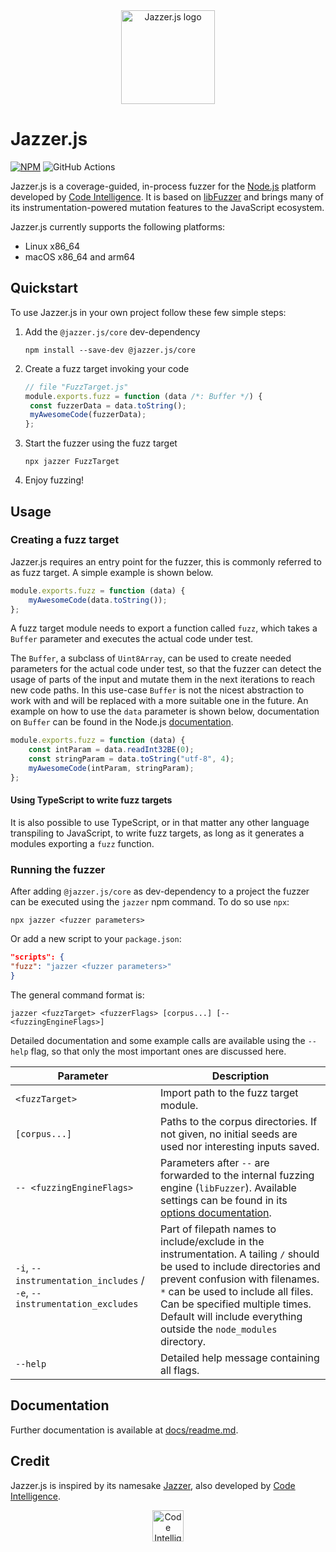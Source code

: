 <div style="text-align: center;">
<img src="https://7466322.fs1.hubspotusercontent-na1.net/hubfs/7466322/Logos/CI%20Logos/Jazzer.js%20logo.png" height=150px alt="Jazzer.js logo">
</div>

# Jazzer.js

[![NPM](https://img.shields.io/npm/v/@jazzer.js/core)](https://img.shields.io/npm/v/@jazzer.js/core)
![GitHub Actions](https://github.com/CodeIntelligenceTesting/jazzer.js/workflows/Tests/badge.svg)

Jazzer.js is a coverage-guided, in-process fuzzer for the
[Node.js](https://nodejs.org) platform developed by
[Code Intelligence](https://www.code-intelligence.com). It is based on
[libFuzzer](https://llvm.org/docs/LibFuzzer.html) and brings many of its
instrumentation-powered mutation features to the JavaScript ecosystem.

Jazzer.js currently supports the following platforms:

- Linux x86_64
- macOS x86_64 and arm64

## Quickstart

To use Jazzer.js in your own project follow these few simple steps:

1. Add the `@jazzer.js/core` dev-dependency

   ```shell
   npm install --save-dev @jazzer.js/core
   ```

2. Create a fuzz target invoking your code

   ```js
   // file "FuzzTarget.js"
   module.exports.fuzz = function (data /*: Buffer */) {
   	const fuzzerData = data.toString();
   	myAwesomeCode(fuzzerData);
   };
   ```

3. Start the fuzzer using the fuzz target

   ```shell
   npx jazzer FuzzTarget
   ```

4. Enjoy fuzzing!

## Usage

### Creating a fuzz target

Jazzer.js requires an entry point for the fuzzer, this is commonly referred to
as fuzz target. A simple example is shown below.

```js
module.exports.fuzz = function (data) {
	myAwesomeCode(data.toString());
};
```

A fuzz target module needs to export a function called `fuzz`, which takes a
`Buffer` parameter and executes the actual code under test.

The `Buffer`, a subclass of `Uint8Array`, can be used to create needed
parameters for the actual code under test, so that the fuzzer can detect the
usage of parts of the input and mutate them in the next iterations to reach new
code paths. In this use-case `Buffer` is not the nicest abstraction to work with
and will be replaced with a more suitable one in the future. An example on how
to use the `data` parameter is shown below, documentation on `Buffer` can be
found in the Node.js
[documentation](https://nodejs.org/docs/latest-v14.x/api/buffer.html).

```js
module.exports.fuzz = function (data) {
	const intParam = data.readInt32BE(0);
	const stringParam = data.toString("utf-8", 4);
	myAwesomeCode(intParam, stringParam);
};
```

#### Using TypeScript to write fuzz targets

It is also possible to use TypeScript, or in that matter any other language
transpiling to JavaScript, to write fuzz targets, as long as it generates a
modules exporting a `fuzz` function.

### Running the fuzzer

After adding `@jazzer.js/core` as dev-dependency to a project the fuzzer can be
executed using the `jazzer` npm command. To do so use `npx`:

```shell
npx jazzer <fuzzer parameters>
```

Or add a new script to your `package.json`:

```json
"scripts": {
"fuzz": "jazzer <fuzzer parameters>"
}
```

The general command format is:

```text
jazzer <fuzzTarget> <fuzzerFlags> [corpus...] [-- <fuzzingEngineFlags>]
```

Detailed documentation and some example calls are available using the `--help`
flag, so that only the most important ones are discussed here.

| Parameter                                                               | Description                                                                                                                                                                                                                                                                                              |
| ----------------------------------------------------------------------- | -------------------------------------------------------------------------------------------------------------------------------------------------------------------------------------------------------------------------------------------------------------------------------------------------------- |
| `<fuzzTarget>`                                                          | Import path to the fuzz target module.                                                                                                                                                                                                                                                                   |
| `[corpus...]`                                                           | Paths to the corpus directories. If not given, no initial seeds are used nor interesting inputs saved.                                                                                                                                                                                                   |
| `-- <fuzzingEngineFlags>`                                               | Parameters after `--` are forwarded to the internal fuzzing engine (`libFuzzer`). Available settings can be found in its [options documentation](https://www.llvm.org/docs/LibFuzzer.html#options).                                                                                                      |
| `-i`, `--instrumentation_includes` / `-e`, `--instrumentation_excludes` | Part of filepath names to include/exclude in the instrumentation. A tailing `/` should be used to include directories and prevent confusion with filenames. `*` can be used to include all files. Can be specified multiple times. Default will include everything outside the `node_modules` directory. |
| `--help`                                                                | Detailed help message containing all flags.                                                                                                                                                                                                                                                              |

## Documentation

Further documentation is available at [docs/readme.md](docs/README.md).

## Credit

Jazzer.js is inspired by its namesake
[Jazzer](https://github.com/CodeIntelligenceTesting/jazzer), also developed by
[Code Intelligence](https://www.code-intelligence.com).

<p align="center">
<a href="https://www.code-intelligence.com"><img src="https://www.code-intelligence.com/hubfs/Logos/CI%20Logos/CI_Header_GitHub_quer.jpeg" height=50px alt="Code Intelligence logo"></a>
</p>
